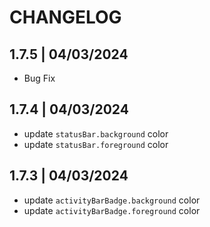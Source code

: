 # CHANGELOG

## 1.7.5 | 04/03/2024
- Bug Fix

## 1.7.4 | 04/03/2024
- update `statusBar.background` color
- update `statusBar.foreground` color

## 1.7.3 | 04/03/2024
- update `activityBarBadge.background` color
- update `activityBarBadge.foreground` color

